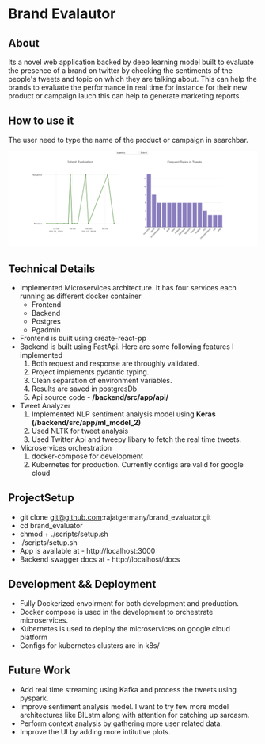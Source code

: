# Brand Evalautor
## About
Its a novel web application backed by deep learning model built to evaluate the presence of a brand on twitter by checking the sentiments of the people's
tweets and topic on which they are talking about. This can help the brands to evaluate the performance in real time for instance for their new product or campaign lauch this can help to generate marketing reports. 

## How to use it
The user need to type the name of the product or campaign in searchbar.

![alt text](./img/img.png)

## Technical Details
- Implemented Microservices architecture. It has four services each running as different docker container
  - Frontend 
  - Backend
  - Postgres
  - Pgadmin
- Frontend is built using create-react-pp
- Backend is built using FastApi. Here are some following features I implemented
    1. Both request and response are throughly validated.
    2. Project implements pydantic typing.
    3. Clean separation of environment variables.
    4. Results are saved in postgresDb
    5. Api source code - **/backend/src/app/api/**
-  Tweet Analyzer
    1. Implemented NLP sentiment analysis model using **Keras (/backend/src/app/ml_model_2)**
    2. Used NLTK for tweet analysis
    3. Used Twitter Api and tweepy libary to fetch the real time tweets.
- Microservices orchestration
   1. docker-compose for development
   2. Kubernetes for production. Currently configs are valid for google cloud

## ProjectSetup
- git clone git@github.com:rajatgermany/brand_evaluator.git
- cd brand_evaluator
- chmod + ./scripts/setup.sh
- ./scripts/setup.sh
- App is available at - http://localhost:3000
- Backend swagger docs at - http://localhost/docs

## Development && Deployment
- Fully Dockerized envoirment for both development and production.
- Docker compose is used in the development to orchestrate microservices.
- Kubernetes is used to deploy the microservices on google cloud platform
- Configs for kubernetes clusters are in k8s/

## Future Work
- Add real time streaming using Kafka and process the tweets using pyspark.
-  Improve sentiment analysis model. I want to try few more model architectures like BILstm along with attention for catching up sarcasm. 
-  Perform context analysis by gathering more user related data.
-  Improve the UI by adding more intitutive plots.

